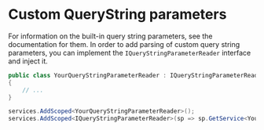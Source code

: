 # Custom QueryString parameters

For information on the built-in query string parameters, see the documentation for them.
In order to add parsing of custom query string parameters, you can implement the `IQueryStringParameterReader` interface and inject it.

```c#
public class YourQueryStringParameterReader : IQueryStringParameterReader
{
    // ...
}
```

```c#
services.AddScoped<YourQueryStringParameterReader>();
services.AddScoped<IQueryStringParameterReader>(sp => sp.GetService<YourQueryStringParameterReader>());
```
